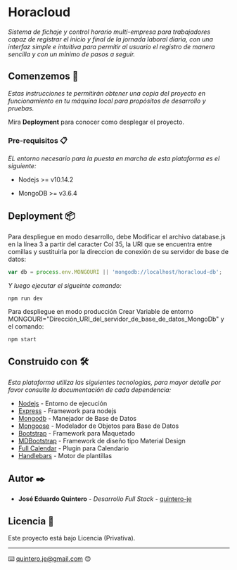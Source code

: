 # Horacloud

_Sistema de fichaje y control horario multi-empresa para trabajadores capaz de registrar el inicio y final de la jornada laboral diaria, con una interfaz simple e intuitiva para permitir al usuario el registro de manera sencilla y con un mínimo de pasos a seguir._

## Comenzemos 🚀

_Estas instrucciones te permitirán obtener una copia del proyecto en funcionamiento en tu máquina local para propósitos de desarrollo y pruebas._

Mira **Deployment** para conocer como desplegar el proyecto.


### Pre-requisitos 📋

_EL entorno necesario para la puesta en marcha de esta plataforma es el siguiente:_


* Nodejs >= v10.14.2

* MongoDB >= v3.6.4


## Deployment 📦

Para despliegue en modo desarrollo, debe Modificar el archivo database.js en la línea 3 a partir del caracter Col 35, la URI que se encuentra entre comillas y sustituirla por la direccion de conexión de su servidor de base de datos:

```Javascript
var db = process.env.MONGOURI || 'mongodb://localhost/horacloud-db';
```
_Y luego ejecutar el sigueinte comando:_

```
npm run dev 
```
Para despliegue en modo producción Crear Variable de entorno MONGOURI="Dirección_URI_del_servidor_de_base_de_datos_MongoDb" y el comando:

```
npm start
```


## Construido con 🛠️

_Esta plataforma utiliza las siguientes tecnologías, para mayor detalle por favor consulte la documentación de cada dependencia:_


* [Nodejs](https://nodejs.org/es/docs/) - Entorno de ejecución
* [Express](https://expressjs.com/es/4x/api.html) - Framework para nodejs
* [Mongodb](https://docs.mongodb.com/) - Manejador de Base de Datos
* [Mongoose](https://mongoosejs.com/docs/guide.html) - Modelador de Objetos para Base de Datos
* [Bootstrap](https://getbootstrap.com/docs/4.3/getting-started/introduction/) - Framework para Maquetado
* [MDBootstrap](https://getbootstrap.com/docs/4.3/getting-started/introduction/) - Framework de diseño tipo Material Design
* [Full Calendar](https://fullcalendar.io/docs) - Plugin para Calendario
* [Handlebars](https://handlebarsjs.com/) - Motor de plantillas


## Autor ✒️


* **José Eduardo Quintero** - *Desarrollo Full Stack* - [quintero-je](https://github.com/quintero-je)

## Licencia 📄

Este proyecto está bajo Licencia (Privativa).



---
⌨️  [quintero.je@gmail.com](mailto:quintero.je@gmail.com) 😊
